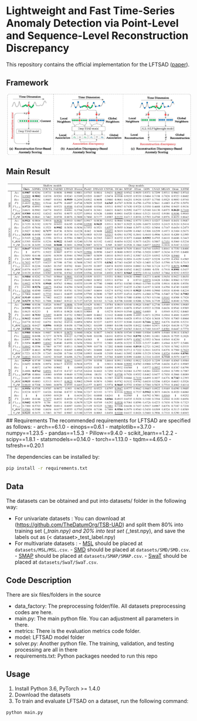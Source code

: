 # Lightweight and Fast Time-Series Anomaly Detection via Point-Level and Sequence-Level Reconstruction Discrepancy
This repository contains the official implementation for the LFTSAD ([paper](https://ieeexplore.ieee.org/document/11006753)).

## Framework
<img src="https://github.com/infogroup502/LFTSAD/blob/main/img/workflow.png" width="850px">

## Main Result
<img src="https://github.com/infogroup502/LFTSAD/blob/main/img/Accuracy on Multivariate Datasets.png" width="550px">
## Requirements
The recommended requirements for LFTSAD are specified as follows:
- arch==6.1.0
- einops==0.6.1
- matplotlib==3.7.0
- numpy==1.23.5
- pandas==1.5.3
- Pillow==9.4.0
- scikit_learn==1.2.2
- scipy==1.8.1
- statsmodels==0.14.0
- torch==1.13.0
- tqdm==4.65.0
- tsfresh==0.20.1


The dependencies can be installed by:
```bash
pip install -r requirements.txt
```
## Data 
The datasets can be obtained and put into datasets/ folder in the following way:
- For univariate datasets : You can download at (https://github.com/TheDatumOrg/TSB-UAD) and split them  80% into training set (_<datasaet>_train.npy) and 20% into test set (_<datasaet>_test.npy), and save the labels out as (< datasaet>_test_label.npy)
- For multivariate datasets : - [MSL](https://github.com/zhouhaoyi/ETDataset) should be placed at `datasets/MSL/MSL.csv`.
                              - [SMD](https://github.com/NetManAIOps/OmniAnomaly) should be placed at `datasets/SMD/SMD.csv`.
                              - [SMAP](https://en.wikipedia.org/wiki/Soil_Moisture_Active_Passive) should be placed at `datasets/SMAP/SMAP.csv`.
                              - [SwaT](https://drive.google.com/drive/folders/1ABZKdclka3e2NXBSxS9z2YF59p7g2Y5I) should be placed at `datasets/SwaT/SwaT.csv`.


## Code Description
There are six files/folders in the source
- data_factory: The preprocessing folder/file. All datasets preprocessing codes are here.
- main.py: The main python file. You can adjustment all parameters in there.
- metrics: There is the evaluation metrics code folder.
- model: LFTSAD model folder
- solver.py: Another python file. The training, validation, and testing processing are all in there
- requirements.txt: Python packages needed to run this repo
## Usage
1. Install Python 3.6, PyTorch >= 1.4.0
2. Download the datasets
3. To train and evaluate LFTSAD on a dataset, run the following command:
```bash
python main.py 
```
